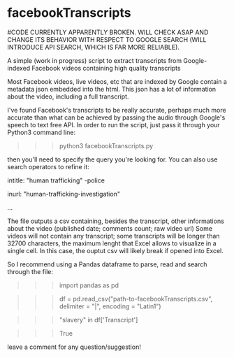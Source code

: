 # facebookTranscripts

#CODE CURRENTLY APPARENTLY BROKEN. WILL CHECK ASAP AND CHANGE ITS BEHAVIOR WITH RESPECT TO GOOGLE SEARCH (WILL INTRODUCE API SEARCH, WHICH IS FAR MORE RELIABLE).

A simple (work in progress) script to extract transcripts from Google-indexed Facebook videos containing high quality transcripts

Most Facebook videos, live videos, etc that are indexed by Google contain a metadata json embedded into the html. This json has a lot of information about the video, including
a full transcript.

I've found Facebook's transcripts to be really accurate, perhaps much more accurate than what can be achieved by passing the audio through Google's speech to text free API.
In order to run the script, just pass it through your Python3 command line:

>>> python3 facebookTranscripts.py

then you'll need to specify the query you're looking for. You can also use search operators to refine it:

intitle: "human trafficking" -police

inurl: "human-trafficking-investigation"

...


The file outputs a csv containing, besides the transcript, other informations about the video (published date; comments count; raw video url)
Some videos will not contain any transcript; some transcripts will be longer than 32700 characters, the maximum lenght that Excel allows to visualize in a single cell. In this case, the ouptut csv will likely break if opened into Excel.

So I recommend using a Pandas dataframe to parse, read and search through the file:

>>> import pandas as pd

>>> df = pd.read_csv("path-to-facebookTranscripts.csv", delimiter = "|", encoding = "Latin1")

>>> "slavery" in df['Transcript']

>>> True

leave a comment for any question/suggestion!

